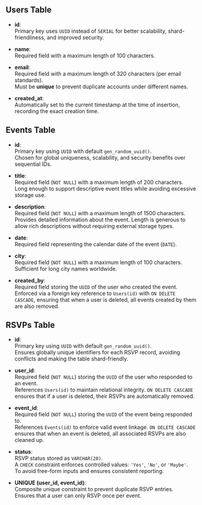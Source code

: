 ## Users Table

- **id**:  
  Primary key uses `UUID` instead of `SERIAL` for better scalability, shard-friendliness, and improved security.  

- **name**:  
  Required field with a maximum length of 100 characters.  

- **email**:  
  Required field with a maximum length of 320 characters (per email standards).  
  Must be **unique** to prevent duplicate accounts under different names.  

- **created_at**:  
  Automatically set to the current timestamp at the time of insertion, recording the exact creation time.  

## Events Table

- **id**:  
  Primary key using `UUID` with default `gen_random_uuid()`.  
  Chosen for global uniqueness, scalability, and security benefits over sequential IDs.  

- **title**:  
  Required field (`NOT NULL`) with a maximum length of 200 characters.  
  Long enough to support descriptive event titles while avoiding excessive storage use.  

- **description**:  
  Required field (`NOT NULL`) with a maximum length of 1500 characters.  
  Provides detailed information about the event. Length is generous to allow rich descriptions without requiring external storage types.  

- **date**:  
  Required field representing the calendar date of the event (`DATE`).  

- **city**:  
  Required field (`NOT NULL`) with a maximum length of 100 characters.  
  Sufficient for long city names worldwide.  

- **created_by**:  
  Required field storing the `UUID` of the user who created the event.  
  Enforced via a foreign key reference to `Users(id)` with `ON DELETE CASCADE`, ensuring that when a user is deleted, all events created by them are also removed.  

## RSVPs Table

- **id**:  
  Primary key using `UUID` with default `gen_random_uuid()`.  
  Ensures globally unique identifiers for each RSVP record, avoiding conflicts and making the table shard-friendly.  

- **user_id**:  
  Required field (`NOT NULL`) storing the `UUID` of the user who responded to an event.  
  References `Users(id)` to maintain relational integrity. `ON DELETE CASCADE` ensures that if a user is deleted, their RSVPs are automatically removed.  

- **event_id**:  
  Required field (`NOT NULL`) storing the `UUID` of the event being responded to.  
  References `Events(id)` to enforce valid event linkage. `ON DELETE CASCADE` ensures that when an event is deleted, all associated RSVPs are also cleaned up.  

- **status**:  
  RSVP status stored as `VARCHAR(20)`.  
  A `CHECK` constraint enforces controlled values: `'Yes'`, `'No'`, or `'Maybe'`.  
  To avoid free-form inputs and ensures consistent reporting.  

- **UNIQUE (user_id, event_id)**:  
  Composite unique constraint to prevent duplicate RSVP entries.  
  Ensures that a user can only RSVP once per event.  
